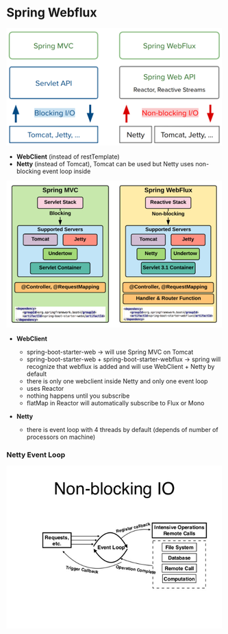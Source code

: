 # Spring Webflux

![](spring-mvc-vs-webflux.png)

* __WebClient__ (instead of restTemplate)
* __Netty__ (instead of Tomcat), Tomcat can be used but Netty uses 
non-blocking event loop inside

![](mvc-webflux.png)

* __WebClient__
    * spring-boot-starter-web -> will use Spring MVC on Tomcat
    * spring-boot-starter-web + spring-boot-starter-webflux -> 
    spring will recognize that webflux is added and will use WebClient +
    Netty by default
    * there is only one webclient inside Netty and only one event loop
    * uses Reactor 
    * nothing happens until you subscribe
    * flatMap in Reactor will automatically subscribe to Flux or Mono
    
* __Netty__
    * there is event loop with 4 threads by default (depends of number
    of processors on machine)
    
    
    
    
### Netty Event Loop

![](event-loop.jpg)